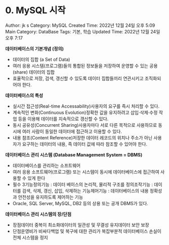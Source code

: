 # 0. MySQL 시작

Author: jk s
Category: MySQL
Created Time: 2022년 12월 24일 오후 5:09
Main Category: DataBase
Tags: 기본, 학습
Updated Time: 2022년 12월 24일 오후 7:17

**데이터베이스의 기본개념 (정의)**

- 데이터의 집합 (a Set of Data)
- 여러 응용 시스템(프로그램)들의 통합된 정보들을 저장하여 운영할 수 있는 공용(share) 데이터의 집합
- 효율적으로 저장, 검색, 갱신할 수 있도록 데이터 집합들끼리 연관시키고 조직화되어야 한다.

**데이터베이스의 특성**

- 실시간 접근성(Real-time Accessability)사용자의 요구를 즉시 처리할 수 있다.
- 계속적인 변화(Continuous Evolution)정확한 값을 유지하려고 삽입·삭제·수정 작업 등을 이용해 데이터를 지속적으로 갱신할 수 있다.
- 동시 공유성(Concurrent Sharing)사용자마다 서로 다른 목적으로 사용하므로 동시에 여러 사람이 동일한 데이터에 접근하고 이용할 수 있다.
- 내용 참조(Content Reference)저장한 데이터 레코드의 위치나 주소가 아닌 사용자가 요구하는 데이터의 내용, 즉 데이터 값에 따라 참조할 수 있어야 한다.

**데이터베이스 관리 시스템 (Database Management System = DBMS)**

- 데이터베이스를 관리하는 소프트웨어
- 여러 응용 소프트웨어(프로그램) 또는 시스템이 동시에 데이터베이스에 접근하여 사용할 수 있게 한다
- 필수 3기능정의기능 : 데이터 베이스의 논리적, 물리적 구조를 정의조작기능 : 데이터를 검색, 삭제, 갱신, 삽입, 삭제하는 기능제어기능 : 데이터베이스의 내용 정확성과 안전성을 유지하도록 제어하는 기능
- Oracle, SQL Server, MySQL, DB2 등의 상용 또는 공개 DBMS가 있다.

**데이터베이스 관리 시스템의 장/단점**

- 장점데이터 중복이 최소화데이터의 일관성 및 무결성 유지데이터 보안 보장
- 단점운영비가 비싸다백업 및 복구에 대한 관리가 복잡부분적 데이터베이스 손실이 전체 시스템을 정지